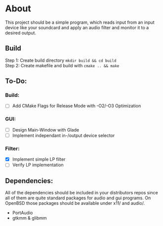 # About  
This project should be a simple program, which reads input from an input device like your soundcard and apply an audio filter and monitor it to a desired output. 

## Build
Step 1: Create build directory  ``mkdir build && cd build``  
Step 2: Create makefile and build with   ``cmake .. && make``  

## To-Do:
### Build:
 - [ ] Add CMake Flags for Release Mode with -O2/-O3 Optimization  
### GUI: 
 - [ ] Design Main-Window with Glade
 - [ ] Implement independant in-/output device selector
### Filter:
 - [x] Implement simple LP filter
 - [ ] Verify LP implementation

## Dependencies:
All of the dependencies should be included in your distributors repos since all of them are quite standard packages for audio and gui programs. On OpenBSD those packages should be available under x11/ and audio/.
 - PortAudio
 - gtkmm & glibmm 